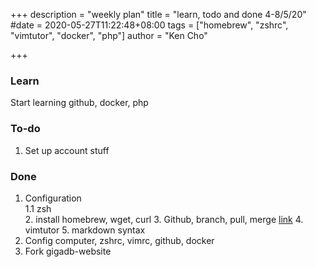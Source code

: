 +++
description = "weekly plan"
title = "learn, todo and done 4-8/5/20"
#date = 2020-05-27T11:22:48+08:00
tags = ["homebrew", "zshrc", "vimtutor", "docker", "php"]
author = "Ken Cho"

+++
### Learn
Start learning github, docker, php  

### To-do
1. Set up account stuff  


### Done
1. Configuration  
    1.1  zsh  
    2. install homebrew, wget, curl
    3. Github, branch, pull, merge [link](https://guides.github.com/)
    4. vimtutor
    5. markdown syntax
2. Config computer, zshrc, vimrc, github, docker  
3. Fork gigadb-website  




